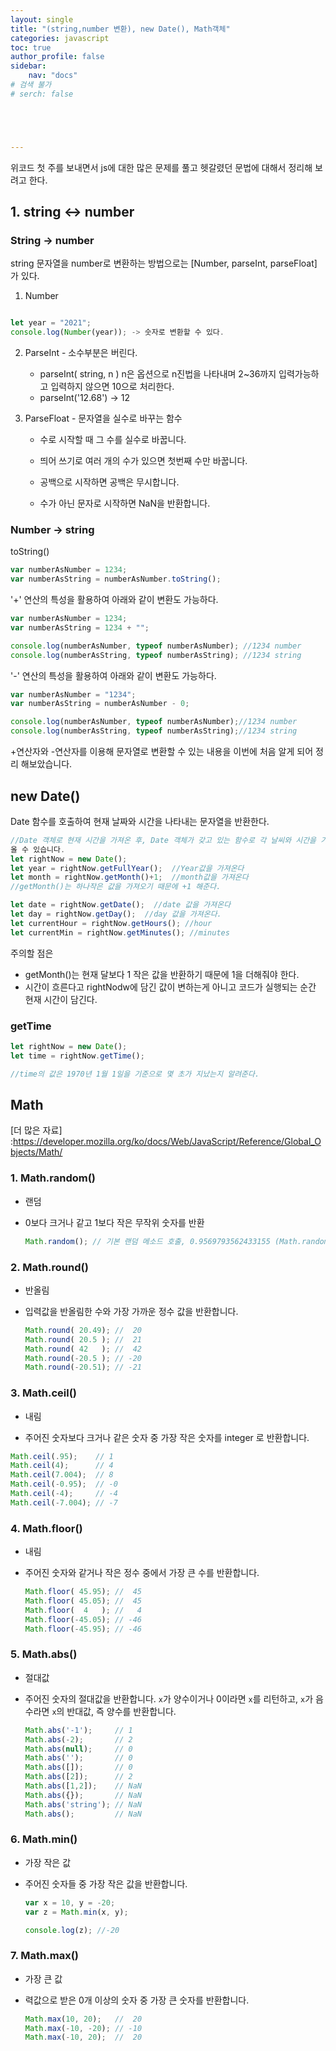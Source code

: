 ```yaml
---
layout: single
title: "(string,number 변환), new Date(), Math객체"
categories: javascript
toc: true
author_profile: false
sidebar:
    nav: "docs"
# 검색 불가
# serch: false 





---
```




위코드 첫 주를 보내면서 js에 대한 많은 문제를 풀고 헷갈렸던 문법에 대해서 정리해 보려고 한다.



## 1.  string ↔ number



### String -> number

string 문자열을 number로 변환하는 방법으로는  [Number, parseInt, parseFloat] 가 있다.

1. Number

```javascript

let year = "2021";
console.log(Number(year)); -> 숫자로 변환할 수 있다.

```

2. ParseInt - 소수부분은 버린다.
   - parseInt( string, n ) n은 옵션으로 n진법을 나타내며 2~36까지 입력가능하고 
     입력하지 않으면 10으로 처리한다.
   - parseInt('12.68') -> 12

3. ParseFloat - 문자열을 실수로 바꾸는 함수

   - 수로 시작할 때 그 수를 실수로 바꿉니다.

   - 띄어 쓰기로 여러 개의 수가 있으면 첫번째 수만 바꿉니다.

   - 공백으로 시작하면 공백은 무시합니다.

   - 수가 아닌 문자로 시작하면 NaN을 반환합니다.



### Number -> string

toString()

```javascript
var numberAsNumber = 1234; 
var numberAsString = numberAsNumber.toString();
```

'+' 연산의 특성을 활용하여 아래와 같이 변환도 가능하다.

```javascript
var numberAsNumber = 1234; 
var numberAsString = 1234 + "";

console.log(numberAsNumber, typeof numberAsNumber); //1234 number
console.log(numberAsString, typeof numberAsString); //1234 string
```

'-' 연산의 특성을 활용하여 아래와 같이 변환도 가능하다.

```javascript
var numberAsNumber = "1234"; 
var numberAsString = numberAsNumber - 0;

console.log(numberAsNumber, typeof numberAsNumber);//1234 number
console.log(numberAsString, typeof numberAsString);//1234 string
```



+연산자와 -연산자를 이용해 문자열로 변환할 수 있는 내용을 이번에 처음 알게 되어 정리 해보았습니다. 



## new Date() 

Date 함수를 호출하여 현재 날짜와 시간을 나타내는 문자열을 반환한다.

```javascript
//Date 객체로 현재 시간을 가져온 후, Date 객체가 갖고 있는 함수로 각 날씨와 시간을 가져
올 수 있습니다.
let rightNow = new Date();  
let year = rightNow.getFullYear();  //Year값을 가져온다
let month = rightNow.getMonth()+1;  //month값을 가져온다
//getMonth()는 하나작은 값을 가져오기 때문에 +1 해준다.

let date = rightNow.getDate();  //date 값을 가져온다
let day = rightNow.getDay();  //day 값을 가져온다. 
let currentHour = rightNow.getHours(); //hour
let currentMin = rightNow.getMinutes(); //minutes
```



주의할 점은 

- getMonth()는 현재 달보다 1 작은 값을 반환하기 때문에 1을 더해줘야 한다.
- 시간이 흐른다고 rightNodw에 담긴 값이 변하는게 아니고 코드가 실행되는 순간 현재 시간이 담긴다.

### getTime

```javascript
let rightNow = new Date();
let time = rightNow.getTime();

//time의 값은 1970년 1월 1일을 기준으로 몇 초가 지났는지 알려준다.
```





## Math 

[더 많은 자료] :<https://developer.mozilla.org/ko/docs/Web/JavaScript/Reference/Global_Objects/Math/>



### 1. Math.random()

- 랜덤

- 0보다 크거나 같고 1보다 작은 무작위 숫자를 반환

  ```javascript
  Math.random(); // 기본 랜덤 메소드 호출, 0.9569793562433155 (Math.random() * 10).toFixed(); // 0 ~ 10 랜덤 수 리턴(문자열) Math.round((Math.random() * 10)); // 0 ~ 10 랜덤 수 리턴(number)
  ```



### 2. Math.round()

- 반올림

- 입력값을 반올림한 수와 가장 가까운 정수 값을 반환합니다.

  ```javascript
  Math.round( 20.49); //  20
  Math.round( 20.5 ); //  21
  Math.round( 42   ); //  42
  Math.round(-20.5 ); // -20
  Math.round(-20.51); // -21
  ```

  

### 3. Math.ceil()

- 내림

-  주어진 숫자보다 크거나 같은 숫자 중 가장 작은 숫자를 integer 로 반환합니다.

  ```javascript
  Math.ceil(.95);    // 1
  Math.ceil(4);      // 4
  Math.ceil(7.004);  // 8
  Math.ceil(-0.95);  // -0
  Math.ceil(-4);     // -4
  Math.ceil(-7.004); // -7
  ```

  

### 4. Math.floor()

- 내림

- 주어진 숫자와 같거나 작은 정수 중에서 가장 큰 수를 반환합니다.

  ```javascript
  Math.floor( 45.95); //  45
  Math.floor( 45.05); //  45
  Math.floor(  4   ); //   4
  Math.floor(-45.05); // -46
  Math.floor(-45.95); // -46
  ```



### 5. Math.abs()

- 절대값

- 주어진 숫자의 절대값을 반환합니다. `x`가 양수이거나 0이라면 `x`를 리턴하고, `x`가 음수라면 `x`의 반대값, 즉 양수를 반환합니다.

  ```javascript
  Math.abs('-1');     // 1
  Math.abs(-2);       // 2
  Math.abs(null);     // 0
  Math.abs('');       // 0
  Math.abs([]);       // 0
  Math.abs([2]);      // 2
  Math.abs([1,2]);    // NaN
  Math.abs({});       // NaN
  Math.abs('string'); // NaN
  Math.abs();         // NaN
  ```



### 6. Math.min()

- 가장 작은 값

- 주어진 숫자들 중 가장 작은 값을 반환합니다.

  ```javascript
  var x = 10, y = -20;
  var z = Math.min(x, y);
  
  console.log(z); //-20
  ```



### 7. Math.max()

- 가장 큰 값

- 력값으로 받은 0개 이상의 숫자 중 가장 큰 숫자를 반환합니다.

  ```javascript
  Math.max(10, 20);   //  20
  Math.max(-10, -20); // -10
  Math.max(-10, 20);  //  20
  ```

  